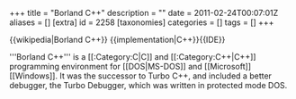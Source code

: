 +++
title = "Borland C++"
description = ""
date = 2011-02-24T00:07:01Z
aliases = []
[extra]
id = 2258
[taxonomies]
categories = []
tags = []
+++

{{wikipedia|Borland C++}}
{{implementation|C++}}{{IDE}}

'''Borland C++''' is a [[:Category:C|C]] and [[:Category:C++|C++]] programming environment for [[DOS|MS-DOS]] and [[Microsoft]] [[Windows]]. It was the successor to Turbo C++, and included a better debugger, the Turbo Debugger, which was written in protected mode DOS.
